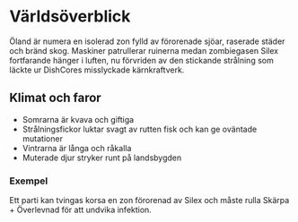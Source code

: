 # Världsöverblick

Öland är numera en isolerad zon fylld av förorenade sjöar, raserade städer och bränd skog. Maskiner patrullerar ruinerna medan zombiegasen Silex fortfarande hänger i luften, nu förvriden av den stickande strålning som läckte ur DishCores misslyckade kärnkraftverk.

## Klimat och faror

- Somrarna är kvava och giftiga
- Strålningsfickor luktar svagt av rutten fisk och kan ge oväntade mutationer
- Vintrarna är långa och råkalla
- Muterade djur stryker runt på landsbygden

### Exempel

Ett parti kan tvingas korsa en zon förorenad av Silex och måste rulla Skärpa + Överlevnad för att undvika infektion.
